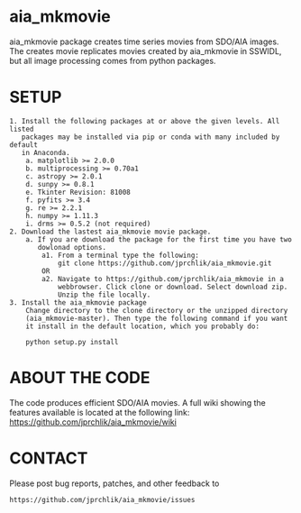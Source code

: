 aia_mkmovie
=======================

aia_mkmovie package creates time series movies from SDO/AIA images.  
The creates movie replicates movies created by aia_mkmovie in SSWIDL,
but all image processing comes from python packages.


SETUP
=====

    1. Install the following packages at or above the given levels. All listed
       packages may be installed via pip or conda with many included by default
       in Anaconda.
        a. matplotlib >= 2.0.0
        b. multiprocessing >= 0.70a1
        c. astropy >= 2.0.1
        d. sunpy >= 0.8.1
        e. Tkinter Revision: 81008
        f. pyfits >= 3.4
        g. re >= 2.2.1
        h. numpy >= 1.11.3
        i. drms >= 0.5.2 (not required)
    2. Download the lastest aia_mkmovie movie package.
        a. If you are download the package for the first time you have two
           dowlonad options.
            a1. From a terminal type the following:
                git clone https://github.com/jprchlik/aia_mkmovie.git
            OR
            a2. Navigate to https://github.com/jprchlik/aia_mkmovie in a
                webbrowser. Click clone or download. Select download zip.
                Unzip the file locally. 
    3. Install the aia_mkmovie package
        Change directory to the clone directory or the unzipped directory 
        (aia_mkmovie-master). Then type the following command if you want
        it install in the default location, which you probably do:

        python setup.py install

ABOUT THE CODE
==============

The code produces efficient SDO/AIA movies. A full wiki showing the features
available is located at the following link:
    https://github.com/jprchlik/aia_mkmovie/wiki 

CONTACT
=======

Please post bug reports, patches, and other feedback to 

    https://github.com/jprchlik/aia_mkmovie/issues


